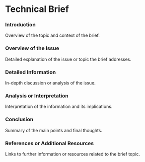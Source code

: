# Technical Brief

### Introduction
Overview of the topic and context of the brief.
### Overview of the Issue
Detailed explanation of the issue or topic the brief addresses.
### Detailed Information
In-depth discussion or analysis of the issue.
### Analysis or Interpretation
Interpretation of the information and its implications.
### Conclusion
Summary of the main points and final thoughts.
### References or Additional Resources
Links to further information or resources related to the brief topic.